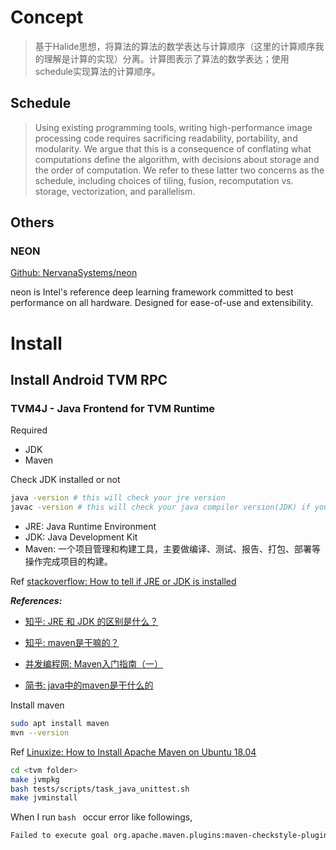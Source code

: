 # Concept

> 基于Halide思想，将算法的算法的数学表达与计算顺序（这里的计算顺序我的理解是计算的实现）分离。计算图表示了算法的数学表达；使用schedule实现算法的计算顺序。

## Schedule

> Using existing programming tools, writing high-performance image processing code requires sacrificing readability, portability, and
modularity. We argue that this is a consequence of conflating what
computations define the algorithm, with decisions about storage
and the order of computation. We refer to these latter two concerns
as the schedule, including choices of tiling, fusion, recomputation
vs. storage, vectorization, and parallelism.

## Others

### NEON

[Github: NervanaSystems/neon](https://github.com/NervanaSystems/neon)

neon is Intel's reference deep learning framework committed to best performance on all hardware. Designed for ease-of-use and extensibility.

# Install

## Install Android TVM RPC

### TVM4J - Java Frontend for TVM Runtime

Required

- JDK
- Maven

Check JDK installed or not

```bash
java -version # this will check your jre version
javac -version # this will check your java compiler version(JDK) if you installed
```

- JRE: Java Runtime Environment
- JDK: Java Development Kit
- Maven: 一个项目管理和构建工具，主要做编译、测试、报告、打包、部署等操作完成项目的构建。

Ref [stackoverflow: How to tell if JRE or JDK is installed](https://stackoverflow.com/questions/22539779/how-to-tell-if-jre-or-jdk-is-installed)

***References:***

- [知乎: JRE 和 JDK 的区别是什么？](https://www.zhihu.com/question/20317448)

- [知乎: maven是干嘛的？](https://www.zhihu.com/question/20104186/answer/73797359)

- [并发编程网: Maven入门指南（一）](http://ifeve.com/maven-1/)

- [简书: java中的maven是干什么的](https://www.jianshu.com/p/3ed036e1c816)

Install maven

```bash
sudo apt install maven
mvn --version
```

Ref [Linuxize: How to Install Apache Maven on Ubuntu 18.04](https://linuxize.com/post/how-to-install-apache-maven-on-ubuntu-18-04/)

```bash
cd <tvm folder>
make jvmpkg
bash tests/scripts/task_java_unittest.sh
make jvminstall
```

When I run `bash ` occur error like followings,

```bash
Failed to execute goal org.apache.maven.plugins:maven-checkstyle-plugin:2.17:check (default) on project tvm4j-core: Failed during checkstyle configuration: cannot initialize module TreeWalker - Property 'cacheFile' does not exist, please check the documentation
```